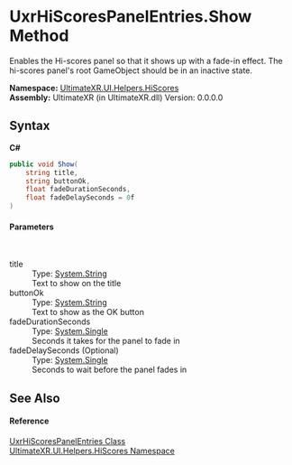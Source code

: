 # UxrHiScoresPanelEntries.Show Method 
 

Enables the Hi-scores panel so that it shows up with a fade-in effect. The hi-scores panel's root GameObject should be in an inactive state.

**Namespace:**&nbsp;<a href="N_UltimateXR_UI_Helpers_HiScores">UltimateXR.UI.Helpers.HiScores</a><br />**Assembly:**&nbsp;UltimateXR (in UltimateXR.dll) Version: 0.0.0.0

## Syntax

**C#**<br />
``` C#
public void Show(
	string title,
	string buttonOk,
	float fadeDurationSeconds,
	float fadeDelaySeconds = 0f
)
```


#### Parameters
&nbsp;<dl><dt>title</dt><dd>Type: <a href="https://docs.microsoft.com/dotnet/api/system.string" target="_blank" rel="noopener noreferrer">System.String</a><br />Text to show on the title</dd><dt>buttonOk</dt><dd>Type: <a href="https://docs.microsoft.com/dotnet/api/system.string" target="_blank" rel="noopener noreferrer">System.String</a><br />Text to show as the OK button</dd><dt>fadeDurationSeconds</dt><dd>Type: <a href="https://docs.microsoft.com/dotnet/api/system.single" target="_blank" rel="noopener noreferrer">System.Single</a><br />Seconds it takes for the panel to fade in</dd><dt>fadeDelaySeconds (Optional)</dt><dd>Type: <a href="https://docs.microsoft.com/dotnet/api/system.single" target="_blank" rel="noopener noreferrer">System.Single</a><br />Seconds to wait before the panel fades in</dd></dl>

## See Also


#### Reference
<a href="T_UltimateXR_UI_Helpers_HiScores_UxrHiScoresPanelEntries">UxrHiScoresPanelEntries Class</a><br /><a href="N_UltimateXR_UI_Helpers_HiScores">UltimateXR.UI.Helpers.HiScores Namespace</a><br />
